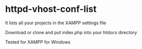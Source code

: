 # httpd-vhost-conf-list
It lists all your projects in the XAMPP settings file

Download or clone and put index.php into your htdocs directory

Tested for XAMPP for Windows
